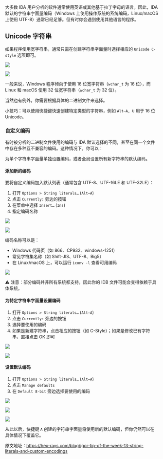 大多数 IDA 用户分析的软件通常使用英语或其他基于拉丁字母的语言。因此，IDA 默认的字符串字面量编码（Windows 上使用操作系统的系统编码，Linux/macOS 上使用 UTF-8）通常已经足够。但有时你会遇到使用其他语言的程序。

## Unicode 字符串

如果程序使用宽字符串，通常只需在创建字符串字面量时选择相应的 `Unicode C-style` 选项即可。

![](assets/2020/10/strlit_wide1.png)

![](assets/2020/10/strlit_wide2.png)

一般来说，Windows 程序倾向于使用 16 位宽字符串（`wchar_t` 为 16 位），而 Linux 和 macOS 使用 32 位宽字符串（`wchar_t` 为 32 位）。

当然也有例外，你需要根据具体的二进制文件来选择。

小技巧：可以使用快捷键快速创建特定类型的字符串，例如 `Alt–A, U` 用于 16 位 Unicode。

### 自定义编码

有时被分析的二进制文件使用的编码与 IDA 默认选择的不同，甚至在同一个文件中存在多种互不兼容的编码。这种情况下，你可以：

为单个字符串字面量单独设置编码，或者全局设置所有新字符串的默认编码。

#### 添加新的编码

要将自定义编码加入默认列表（通常包含 UTF-8、UTF-16LE 和 UTF-32LE）：

1. 打开 `Options > String literals…` (`Alt–A`)
1. 点击 `Currently:` 旁边的按钮
1. 在菜单中选择 `Insert…` (`Ins`)
1. 指定编码名称

![](assets/2020/10/strlit_enc1.png)

![](assets/2020/10/strlit_enc2.png)

编码名称可以是：

- Windows 代码页（如 866、CP932、windows-1251）
- 常见字符集名称（如 Shift-JIS、UTF-8、Big5）
- 在 Linux/macOS 上，可以运行 `iconv -l` 查看可用编码

![](assets/2020/10/strlit_enc3.png)

⚠️ 注意：部分编码并非所有系统都支持，因此你的 IDB 文件可能会变得依赖于具体系统。

#### 为特定字符串字面量设置编码

1. 打开 `Options > String literals…` (`Alt–A`)
1. 点击 `Currently:` 旁边的按钮
1. 选择要使用的编码
1. 如果是新建字符串，点击相应的按钮（如 C-Style）；如果是修改已有字符串，直接点击 OK 即可

![](assets/2020/10/strlit_enc4.png)

![](assets/2020/10/strlit_enc5.png)

#### 设置默认编码

1. 打开 `Options > String literals…` (`Alt–A`)
1. 点击 `Manage defaults`
1. 在 `Default 8-bit` 旁边选择要使用的编码

![](assets/2020/10/strlit_def1.png)

![](assets/2020/10/strlit_def2.png)

![](assets/2020/10/strlit_def3.png)

从此以后，快捷键 `A` 创建的字符串字面量将使用新的默认编码，但你仍然可以在具体情况下覆盖它。

原文地址：https://hex-rays.com/blog/igor-tip-of-the-week-13-string-literals-and-custom-encodings